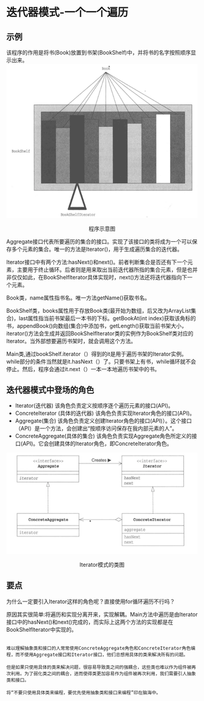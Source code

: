 # 迭代器模式-一个一个遍历

## 示例

该程序的作用是将书(Book)放置到书架(BookShelf)中，并将书的名字按照顺序显示出来。
![程序示意图](img/程序示意图.png)

<div style="text-align: center;">程序示意图</div>

Aggregate接口代表所要遍历的集合的接口。实现了该接口的类将成为一个可以保存多个元素的集合。唯一的方法是Iterator()，用于生成遍历集合的迭代器。

Iterator接口中有两个方法:hasNext()和next()。前者判断集合是否还有下一个元素，主要用于终止循环。后者则是用来取出当前迭代器所指的集合元素，但是也并非仅仅如此，在BookShelfIterator具体实现时，next()方法还将迭代器指向下一个元素。

Book类，name属性指书名。唯一方法getName()获取书名。

BookShelf类，books属性用于存放Book类(最开始为数组，后又改为ArrayList集合)，last属性指当前书架最后一本书的下标。getBookAt(int index)获取该角标的书，appendBook()向数组(集合)中添加书，getLength()获取当前书架大小，iterator()方法会生成并返回BookShelfIterator类的实例作为BookShelf类对应的Iterator。当外部想要遍历书架时，就会调用这个方法。

Main类,通过bookShelf.iterator（）得到的it是用于遍历书架的Iterator实例。while部分的条件当然就是it.hasNext（）了。只要书架上有书，while循环就不会停止。然后，程序会通过it.next（）一本一本地遍历书架中的书。

## 迭代器模式中登场的角色

- Iterator(迭代器)
  该角色负责定义按顺序逐个遍历元素的接口(API)。
- ConcreteIterator (具体的迭代器)
  该角色负责实现Iterator角色的接口(API)。
- Aggregate(集合)
  该角色负责定义创建Iterator角色的接口(API)）。这个接口（API）是一个方法，会创建出“按顺序访问保存在我内部元素的人”。
- ConcreteAggregate(具体的集合)
  该角色负责实现Aggregate角色所定义的接口(API)。它会创建具体的Iterator角色，即ConcreteIterator角色。

![Iterator模式的类图](img/Iterator模式的类图.png)

<div style="text-align: center;">Iterator模式的类图</div>

## 要点

为什么一定要引入Iterator这样的角色呢？直接使用for循环遍历不行吗？

原因其实很简单:将遍历和实现分离开来，实现解耦。Main方法中遍历是由Iterator接口中的hasNext()和next()完成的，而实际上这两个方法的实现都是在BookShelfIterator中实现的。

~~~~

难以理解抽象类和接口的人常常使用ConcreteAggregate角色和ConcreteIterator角色编程，而不使用Aggregate接口和Iterator接口，他们总想用具体的类来解决所有的问题。  

但是如果只使用具体的类来解决问题，很容易导致类之间的强耦合，这些类也难以作为组件被再次利用。为了弱化类之间的耦合，进而使得类更加容易作为组件被再次利用，我们需要引人抽象类和接口。 

将“不要只使用具体类来编程，要优先使用抽象类和接口来编程”印在脑海中。
~~~~
